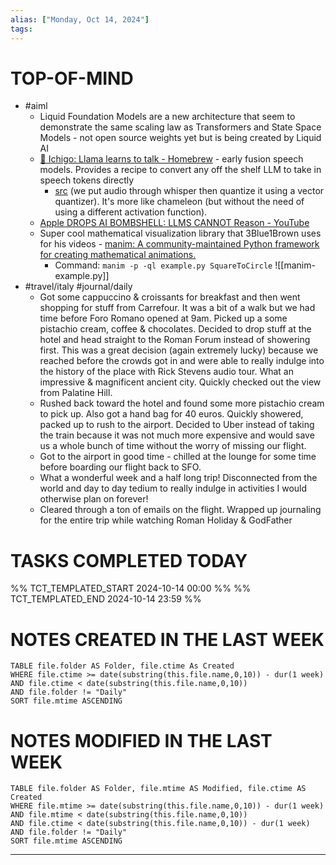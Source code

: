 ```yaml
---
alias: ["Monday, Oct 14, 2024"]
tags: 
---
```

# TOP-OF-MIND
- #aiml 
	- Liquid Foundation Models are a new architecture that seem to demonstrate the same scaling law as Transformers and State Space Models - not open source weights yet but is being created by Liquid AI
	- [🍓 Ichigo: Llama learns to talk - Homebrew](https://homebrew.ltd/blog/llama-learns-to-talk) - early fusion speech models. Provides a recipe to convert any off the shelf LLM to take in speech tokens directly
		- [src](https://www.reddit.com/r/LocalLLaMA/comments/1g38e9s/ichigollama31_local_realtime_voice_ai/) (we put audio through whisper then quantize it using a vector quantizer). It's more like chameleon (but without the need of using a different activation function).
	- [Apple DROPS AI BOMBSHELL: LLMS CANNOT Reason - YouTube](https://www.youtube.com/watch?v=tTG_a0KPJAc) 
	- Super cool mathematical visualization library that 3Blue1Brown uses for his videos - [manim: A community-maintained Python framework for creating mathematical animations.](https://github.com/ManimCommunity/manim?tab=readme-ov-file)
		- Command: `manim -p -ql example.py SquareToCircle` ![[manim-example.py]] 
- #travel/italy #journal/daily  
	- Got some cappuccino & croissants for breakfast and then went shopping for stuff from Carrefour. It was a bit of a walk but we had time before Foro Romano opened at 9am. Picked up a some pistachio cream, coffee & chocolates. Decided to drop stuff at the hotel and head straight to the Roman Forum instead of showering first. This was a great decision (again extremely lucky) because we reached before the crowds got in and were able to really indulge into the history of the place with Rick Stevens audio tour. What an impressive & magnificent ancient city. Quickly checked out the view from Palatine Hill.
	- Rushed back toward the hotel and found some more pistachio cream to pick up. Also got a hand bag for 40 euros. Quickly showered, packed up to rush to the airport. Decided to Uber instead of taking the train because it was not much more expensive and would save us a whole bunch of time without the worry of missing our flight.
	- Got to the airport in good time - chilled at the lounge for some time before boarding our flight back to SFO.
	- What a wonderful week and a half long trip! Disconnected from the world and day to day tedium to really indulge in activities I would otherwise plan on forever!
	- Cleared through a ton of emails on the flight. Wrapped up journaling for the entire trip while watching Roman Holiday & GodFather

# TASKS COMPLETED TODAY
%% TCT_TEMPLATED_START 2024-10-14 00:00 %%
%% TCT_TEMPLATED_END 2024-10-14 23:59 %%


# NOTES CREATED IN THE LAST WEEK
``` dataview
TABLE file.folder AS Folder, file.ctime As Created
WHERE file.ctime >= date(substring(this.file.name,0,10)) - dur(1 week) 
AND file.ctime < date(substring(this.file.name,0,10)) 
AND file.folder != "Daily"
SORT file.mtime ASCENDING
```

# NOTES MODIFIED IN THE LAST WEEK
``` dataview
TABLE file.folder AS Folder, file.mtime AS Modified, file.ctime AS Created
WHERE file.mtime >= date(substring(this.file.name,0,10)) - dur(1 week)
AND file.mtime < date(substring(this.file.name,0,10))
AND file.ctime < date(substring(this.file.name,0,10)) - dur(1 week)
AND file.folder != "Daily"
SORT file.mtime ASCENDING
```
---
